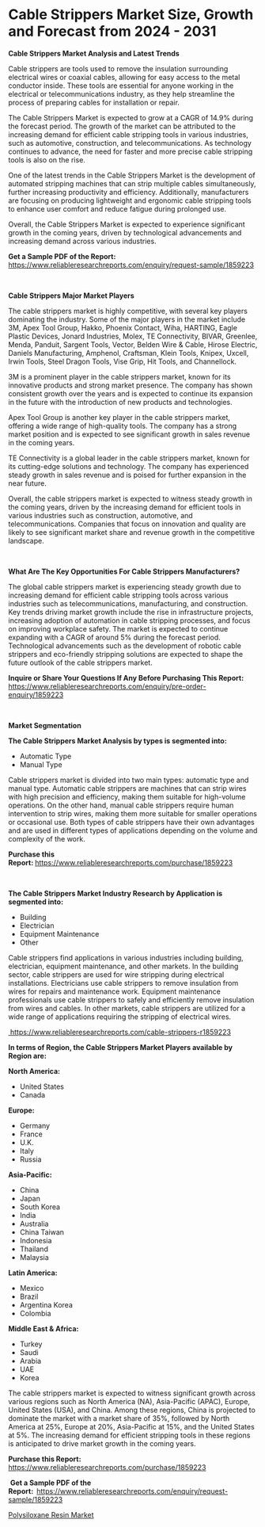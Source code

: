 <p><h1>Cable Strippers Market Size, Growth and Forecast from 2024 - 2031</h1></p><p><strong>Cable Strippers Market Analysis and Latest Trends</strong></p>
<p><p>Cable strippers are tools used to remove the insulation surrounding electrical wires or coaxial cables, allowing for easy access to the metal conductor inside. These tools are essential for anyone working in the electrical or telecommunications industry, as they help streamline the process of preparing cables for installation or repair.</p><p>The Cable Strippers Market is expected to grow at a CAGR of 14.9% during the forecast period. The growth of the market can be attributed to the increasing demand for efficient cable stripping tools in various industries, such as automotive, construction, and telecommunications. As technology continues to advance, the need for faster and more precise cable stripping tools is also on the rise.</p><p>One of the latest trends in the Cable Strippers Market is the development of automated stripping machines that can strip multiple cables simultaneously, further increasing productivity and efficiency. Additionally, manufacturers are focusing on producing lightweight and ergonomic cable stripping tools to enhance user comfort and reduce fatigue during prolonged use.</p><p>Overall, the Cable Strippers Market is expected to experience significant growth in the coming years, driven by technological advancements and increasing demand across various industries.</p></p>
<p><strong>Get a Sample PDF of the Report:&nbsp;</strong> <a href="https://www.reliableresearchreports.com/enquiry/request-sample/1859223">https://www.reliableresearchreports.com/enquiry/request-sample/1859223</a></p>
<p>&nbsp;</p>
<p><strong>Cable Strippers Major Market Players</strong></p>
<p><p>The cable strippers market is highly competitive, with several key players dominating the industry. Some of the major players in the market include 3M, Apex Tool Group, Hakko, Phoenix Contact, Wiha, HARTING, Eagle Plastic Devices, Jonard Industries, Molex, TE Connectivity, BIVAR, Greenlee, Menda, Panduit, Sargent Tools, Vector, Belden Wire & Cable, Hirose Electric, Daniels Manufacturing, Amphenol, Craftsman, Klein Tools, Knipex, Uxcell, Irwin Tools, Steel Dragon Tools, Vise Grip, Hit Tools, and Channellock.</p><p>3M is a prominent player in the cable strippers market, known for its innovative products and strong market presence. The company has shown consistent growth over the years and is expected to continue its expansion in the future with the introduction of new products and technologies.</p><p>Apex Tool Group is another key player in the cable strippers market, offering a wide range of high-quality tools. The company has a strong market position and is expected to see significant growth in sales revenue in the coming years.</p><p>TE Connectivity is a global leader in the cable strippers market, known for its cutting-edge solutions and technology. The company has experienced steady growth in sales revenue and is poised for further expansion in the near future.</p><p>Overall, the cable strippers market is expected to witness steady growth in the coming years, driven by the increasing demand for efficient tools in various industries such as construction, automotive, and telecommunications. Companies that focus on innovation and quality are likely to see significant market share and revenue growth in the competitive landscape.</p></p>
<p>&nbsp;</p>
<p><strong>What Are The Key Opportunities For Cable Strippers Manufacturers?</strong></p>
<p><p>The global cable strippers market is experiencing steady growth due to increasing demand for efficient cable stripping tools across various industries such as telecommunications, manufacturing, and construction. Key trends driving market growth include the rise in infrastructure projects, increasing adoption of automation in cable stripping processes, and focus on improving workplace safety. The market is expected to continue expanding with a CAGR of around 5% during the forecast period. Technological advancements such as the development of robotic cable strippers and eco-friendly stripping solutions are expected to shape the future outlook of the cable strippers market.</p></p>
<p><strong>Inquire or Share Your Questions If Any Before Purchasing This Report:</strong> <a href="https://www.reliableresearchreports.com/enquiry/pre-order-enquiry/1859223">https://www.reliableresearchreports.com/enquiry/pre-order-enquiry/1859223</a></p>
<p>&nbsp;</p>
<p><strong>Market Segmentation</strong></p>
<p><strong>The Cable Strippers Market Analysis by types is segmented into:</strong></p>
<p><ul><li>Automatic Type</li><li>Manual Type</li></ul></p>
<p><p>Cable strippers market is divided into two main types: automatic type and manual type. Automatic cable strippers are machines that can strip wires with high precision and efficiency, making them suitable for high-volume operations. On the other hand, manual cable strippers require human intervention to strip wires, making them more suitable for smaller operations or occasional use. Both types of cable strippers have their own advantages and are used in different types of applications depending on the volume and complexity of the work.</p></p>
<p><strong>Purchase this Report:&nbsp;</strong><a href="https://www.reliableresearchreports.com/purchase/1859223">https://www.reliableresearchreports.com/purchase/1859223</a></p>
<p>&nbsp;</p>
<p><strong>The Cable Strippers Market Industry Research by Application is segmented into:</strong></p>
<p><ul><li>Building</li><li>Electrician</li><li>Equipment Maintenance</li><li>Other</li></ul></p>
<p><p>Cable strippers find applications in various industries including building, electrician, equipment maintenance, and other markets. In the building sector, cable strippers are used for wire stripping during electrical installations. Electricians use cable strippers to remove insulation from wires for repairs and maintenance work. Equipment maintenance professionals use cable strippers to safely and efficiently remove insulation from wires and cables. In other markets, cable strippers are utilized for a wide range of applications requiring the stripping of electrical wires.</p></p>
<p><a href="https://www.reliableresearchreports.com/cable-strippers-r1859223">&nbsp;https://www.reliableresearchreports.com/cable-strippers-r1859223</a></p>
<p><strong>In terms of Region, the Cable Strippers Market Players available by Region are:</strong></p>
<p>
    <p> <strong> North America: </strong>
        <ul>
            <li>United States</li>
            <li>Canada</li>
        </ul>
        </p> 
    <p> <strong> Europe: </strong>
        <ul>
            <li>Germany</li>
            <li>France</li>
            <li>U.K.</li>
            <li>Italy</li>
            <li>Russia</li>
        </ul>
        </p> 
    <p> <strong> Asia-Pacific: </strong>
        <ul>
            <li>China</li>
            <li>Japan</li>
            <li>South Korea</li>
            <li>India</li>
            <li>Australia</li>
            <li>China Taiwan</li>
            <li>Indonesia</li>
            <li>Thailand</li>
            <li>Malaysia</li>
        </ul>
        </p> 
    <p> <strong> Latin America: </strong>
        <ul>
            <li>Mexico</li>
            <li>Brazil</li>
            <li>Argentina Korea</li>
            <li>Colombia</li>
        </ul>
        </p> 
    <p> <strong> Middle East & Africa: </strong>
        <ul>
            <li>Turkey</li>
            <li>Saudi</li>
            <li>Arabia</li>
            <li>UAE</li>
            <li>Korea</li>
        </ul>
    </p>
    </p>
<p><p>The cable strippers market is expected to witness significant growth across various regions such as North America (NA), Asia-Pacific (APAC), Europe, United States (USA), and China. Among these regions, China is projected to dominate the market with a market share of 35%, followed by North America at 25%, Europe at 20%, Asia-Pacific at 15%, and the United States at 5%. The increasing demand for efficient stripping tools in these regions is anticipated to drive market growth in the coming years.</p></p>
<p><strong>Purchase this Report: </strong><a href="https://www.reliableresearchreports.com/purchase/1859223">https://www.reliableresearchreports.com/purchase/1859223</a></p>
<p>&nbsp;<strong>Get a Sample PDF of the Report:&nbsp;&nbsp;</strong><a href="https://www.reliableresearchreports.com/enquiry/request-sample/1859223">https://www.reliableresearchreports.com/enquiry/request-sample/1859223</a></p>
<p><strong></strong></p>
<p><p><a href="https://full-wildebeest-80b.notion.site/Polysiloxane-Resin-Market-Offer-Valuable-Insights-into-Market-Size-Market-Share-Market-Trends-and-13528dc0e3bc4f26908260d406b804c2">Polysiloxane Resin Market</a></p></p>